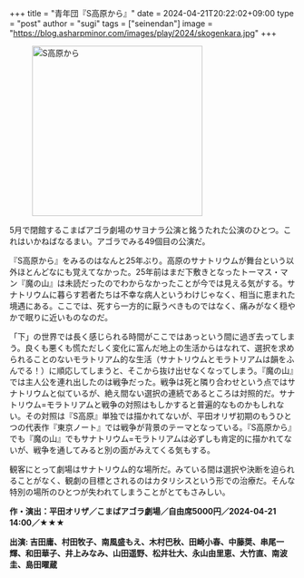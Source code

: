 +++
title = "青年団『S高原から』"
date = 2024-04-21T20:22:02+09:00
type = "post"
author = "sugi"
tags = ["seinendan"]
image = "https://blog.asharpminor.com/images/play/2024/skogenkara.jpg"
+++
<figure class="alignleft"><img src="/images/play/2024/skogenkara.jpg" alt="S高原から" style="width: 300px !important;"></figure>
5月で閉館するこまばアゴラ劇場のサヨナラ公演と銘うたれた公演のひとつ。これはいかねばなるまい。アゴラでみる49個目の公演だ。

『S高原から』をみるのはなんと25年ぶり。高原のサナトリウムが舞台という以外ほとんどなにも覚えてなかった。25年前はまだ下敷きとなったトーマス・マン『魔の山』は未読だったのでわからなかったことが今では見える気がする。サナトリウムに暮らす若者たちは不幸な病人というわけじゃなく、相当に恵まれた境遇にある。ここでは、死すら一方的に厭うべきものではなく、痛みがなく穏やかで眠りに近いものなのだ。

「下」の世界では長く感じられる時間がここではあっという間に過ぎ去ってしまう。良くも悪くも慌ただしく変化に富んだ地上の生活からはなれて、選択を求められることのないモラトリアム的な生活（サナトリウムとモラトリアムは韻をふんでる！）に順応してしまうと、そこから抜け出せなくなってしまう。『魔の山』では主人公を連れ出したのは戦争だった。戦争は死と隣り合わせという点ではサナトリウムと似ているが、絶え間ない選択の連続であるところは対照的だ。サナトリウム=モラトリアムと戦争の対照はもしかすると普遍的なものかもしれない。その対照は『S高原』単独では描かれてないが、平田オリザ初期のもうひとつの代表作『東京ノート』では戦争が背景のテーマとなっている。『S高原から』でも『魔の山』でもサナトリウム=モラトリアムは必ずしも肯定的に描かれてないが、戦争を通してみると別の面がみえてくる気もする。

観客にとって劇場はサナトリウム的な場所だ。みている間は選択や決断を迫られることがなく、観劇の目標とされるのはカタリシスという形での治療だ。そんな特別の場所のひとつが失われてしまうことがとてもさみしい。

**作・演出：平田オリザ／こまばアゴラ劇場／自由席5000円／2024-04-21 14:00／★★★**

**出演: 吉田庸、村田牧子、南風盛もえ、木村巴秋、田崎小春、中藤奨、串尾一輝、和田華子、井上みなみ、山田遥野、松井壮大、永山由里恵、大竹直、南波圭、島田曜蔵**